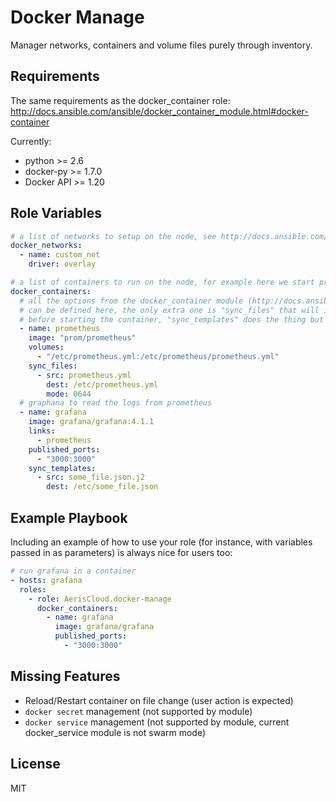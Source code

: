Docker Manage
=============

Manager networks, containers and volume files purely through inventory.

Requirements
------------

The same requirements as the docker_container role: http://docs.ansible.com/ansible/docker_container_module.html#docker-container

Currently:

* python >= 2.6
* docker-py >= 1.7.0
* Docker API >= 1.20

Role Variables
--------------

```yaml
# a list of networks to setup on the node, see http://docs.ansible.com/ansible/docker_network_module.html for options
docker_networks:
  - name: custom_net
    driver: overlay

# a list of containers to run on the node, for example here we start prometheus and grafana
docker_containers:
  # all the options from the docker_container module (http://docs.ansible.com/ansible/docker_container_module.html)
  # can be defined here, the only extra one is "sync_files" that will invoke the copy module with the proper options
  # before starting the container, "sync_templates" does the thing but runs the template module
  - name: prometheus
    image: "prom/prometheus"
    volumes:
      - "/etc/prometheus.yml:/etc/prometheus/prometheus.yml"
    sync_files:
      - src: prometheus.yml
        dest: /etc/prometheus.yml
        mode: 0644
  # graphana to read the logs from prometheus
  - name: grafana
    image: grafana/grafana:4.1.1
    links:
      - prometheus
    published_ports:
      - "3000:3000"
    sync_templates:
      - src: some_file.json.j2
        dest: /etc/some_file.json
```

Example Playbook
----------------

Including an example of how to use your role (for instance, with variables passed in as parameters) is always nice for users too:

```yaml
# run grafana in a container
- hosts: grafana
  roles:
    - role: AerisCloud.docker-manage
      docker_containers:
        - name: grafana
          image: grafana/grafana
          published_ports:
            - "3000:3000"
```

Missing Features
----------------

 * Reload/Restart container on file change (user action is expected)
 * `docker secret` management (not supported by module)
 * `docker service` management (not supported by module, current docker_service module is not swarm mode)

License
-------

MIT
